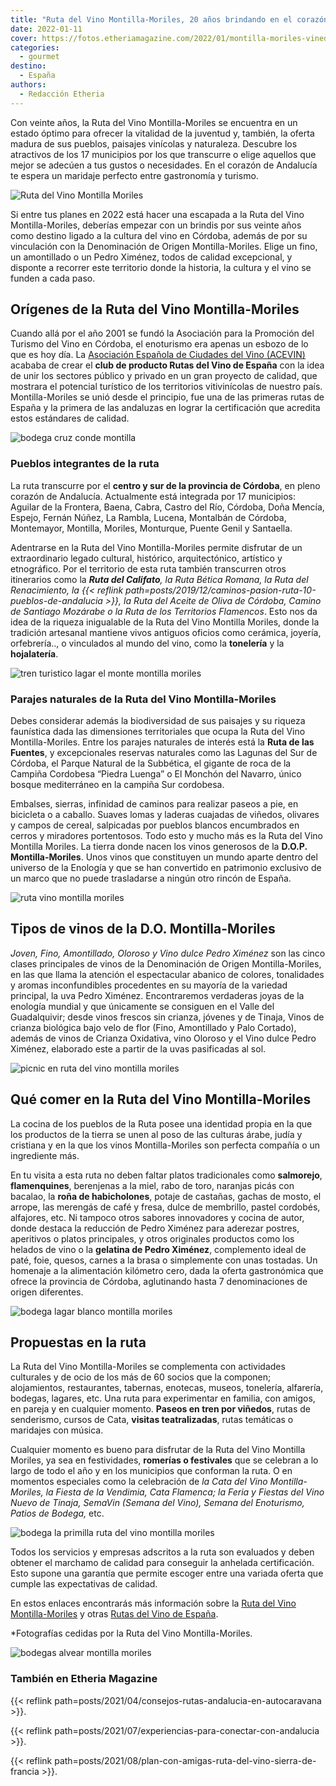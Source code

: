 ```yaml
---
title: "Ruta del Vino Montilla-Moriles, 20 años brindando en el corazón de Andalucía"
date: 2022-01-11
cover: https://fotos.etheriamagazine.com/2022/01/montilla-moriles-vinedos.jpg
categories: 
  - gourmet
destino: 
  - España
authors: 
  - Redacción Etheria
---
```


Con veinte años, la Ruta del Vino Montilla-Moriles se encuentra en un estado óptimo para ofrecer la vitalidad de la juventud y, también, la oferta madura de sus pueblos, paisajes vinícolas y naturaleza. Descubre los atractivos de los 17 municipios por los que transcurre o elige aquellos que mejor se adecúen a tus gustos o necesidades. En el corazón de Andalucía te espera un maridaje perfecto entre gastronomía y turismo.

![Ruta del Vino Montilla Moriles](https://fotos.etheriamagazine.com/2022/01/montilla-moriles-1.jpg "Un paseo entre viñas de la Ruta del Vino Montilla-Moriles.")

Si entre tus planes en 2022 está hacer una escapada a la Ruta del Vino Montilla-Moriles, 
deberías empezar con un brindis por sus veinte años como destino ligado a la cultura del 
vino en Córdoba, además de por su vinculación con la Denominación de Origen 
Montilla-Moriles. Elige un fino, un amontillado o un Pedro Ximénez, todos de calidad 
excepcional, y disponte a recorrer este territorio donde la historia, la cultura y el 
vino se funden a cada paso. 

## Orígenes de la Ruta del Vino Montilla-Moriles

Cuando allá por el año 2001 se fundó la Asociación para la Promoción del Turismo del 
Vino en Córdoba, el enoturismo era apenas un esbozo de lo que es hoy día. La [Asociación 
Española de Ciudades del Vino (ACEVIN)](https://www.acevin.es/) acababa de crear el 
**club de producto Rutas del Vino de España** con la idea de unir los sectores público y 
privado en un gran proyecto de calidad, que mostrara el potencial turístico de los 
territorios vitivinícolas de nuestro país. Montilla-Moriles se unió desde el principio, 
fue una de las primeras rutas de España y la primera de las andaluzas en lograr la 
certificación que acredita estos estándares de calidad. 

![bodega cruz conde montilla](https://fotos.etheriamagazine.com/2022/01/bodega-CruzConde.jpg "Bodegas Cruz Conde.")

### Pueblos integrantes de la ruta

La ruta transcurre por el **centro y sur de la provincia de Córdoba**, en pleno corazón 
de Andalucía. Actualmente está integrada por 17 municipios: Aguilar de la Frontera, 
Baena, Cabra, Castro del Río, Córdoba, Doña Mencía, Espejo, Fernán Núñez, La Rambla, 
Lucena, Montalbán de Córdoba, Montemayor, Montilla, Moriles, Monturque, Puente Genil y 
Santaella. 

Adentrarse en la Ruta del Vino Montilla-Moriles permite disfrutar de un extraordinario 
legado cultural, histórico, arquitectónico, artístico y etnográfico. Por el territorio 
de esta ruta también transcurren otros itinerarios como la _**Ruta del Califato**, la 
Ruta Bética Romana, la Ruta del Renacimiento, la {{< reflink 
path=posts/2019/12/caminos-pasion-ruta-10-pueblos-de-andalucia >}}, la Ruta del Aceite 
de Oliva de Córdoba, Camino de Santiago Mozárabe o la Ruta de los Territorios 
Flamencos_. Esto nos da idea de la riqueza inigualable de la Ruta del Vino Montilla 
Moriles, donde la tradición artesanal mantiene vivos antiguos oficios como cerámica, 
joyería, orfebrería.., o vinculados al mundo del vino, como la **tonelería** y la 
**hojalatería**. 

![tren turistico lagar el monte montilla moriles](https://fotos.etheriamagazine.com/2022/01/Tren-turistico-Lagar-El-Monte.jpg "Tren turístico de las Bodegas Lagar El Monte.")

### Parajes naturales de la Ruta del Vino Montilla-Moriles

Debes considerar además la biodiversidad de sus paisajes y su riqueza faunística dada 
las dimensiones territoriales que ocupa la Ruta del Vino Montilla-Moriles. Entre los 
parajes naturales de interés está la **Ruta de las Fuentes**, y excepcionales reservas 
naturales como las Lagunas del Sur de Córdoba, el Parque Natural de la Subbética, el 
gigante de roca de la Campiña Cordobesa “Piedra Luenga” o El Monchón del Navarro, único 
bosque mediterráneo en la campiña Sur cordobesa. 

Embalses, sierras, infinidad de caminos para realizar paseos a pie, en bicicleta o a 
caballo. Suaves lomas y laderas cuajadas de viñedos, olivares y campos de cereal, 
salpicadas por pueblos blancos encumbrados en cerros y miradores portentosos. Todo esto 
y mucho más es la Ruta del Vino Montilla Moriles. La tierra donde nacen los vinos 
generosos de la **D.O.P. Montilla-Moriles**. Unos vinos que constituyen un mundo aparte 
dentro del universo de la Enología y que se han convertido en patrimonio exclusivo de un 
marco que no puede trasladarse a ningún otro rincón de España. 

![ruta vino montilla moriles](https://fotos.etheriamagazine.com/2022/01/brindis-montilla-moriles.jpg "Un brindis entre viñedos es una actividad imprescindible.")

## Tipos de vinos de la D.O. Montilla-Moriles

_Joven, Fino, Amontillado, Oloroso y Vino dulce Pedro Ximénez_ son las cinco clases 
principales de vinos de la Denominación de Origen Montilla-Moriles, en las que llama la 
atención el espectacular abanico de colores, tonalidades y aromas inconfundibles 
procedentes en su mayoría de la variedad principal, la uva Pedro Ximénez. Encontraremos 
verdaderas joyas de la enología mundial y que únicamente se consiguen en el Valle del 
Guadalquivir; desde vinos frescos sin crianza, jóvenes y de Tinaja, Vinos de crianza 
biológica bajo velo de flor (Fino, Amontillado y Palo Cortado), además de vinos de 
Crianza Oxidativa, vino Oloroso y el Vino dulce Pedro Ximénez, elaborado este a partir 
de la uvas pasificadas al sol. 

![picnic en ruta del vino montilla moriles](https://fotos.etheriamagazine.com/2022/01/montilla-moriles-picnic.jpg "Algunas bodegas organizan atractivos pícnics entre las vides.")

## Qué comer en la Ruta del Vino Montilla-Moriles

La cocina de los pueblos de la Ruta posee una identidad propia en la que los productos 
de la tierra se unen al poso de las culturas árabe, judía y cristiana y en la que los 
vinos Montilla-Moriles son perfecta compañía o un ingrediente más. 

En tu visita a esta ruta no deben faltar platos tradicionales como **salmorejo**, 
**flamenquines**, berenjenas a la miel, rabo de toro, naranjas picás con bacalao, la 
**roña de habicholones**, potaje de castañas, gachas de mosto, el arrope, las merengás 
de café y fresa, dulce de membrillo, pastel cordobés, alfajores, etc. Ni tampoco otros 
sabores innovadores y cocina de autor, donde destaca la reducción de Pedro Ximénez para 
aderezar postres, aperitivos o platos principales, y otros originales productos como los 
helados de vino o la **gelatina de Pedro Ximénez**, complemento ideal de paté, foie, 
quesos, carnes a la brasa o simplemente con unas tostadas. Un homenaje a la alimentación 
kilómetro cero, dada la oferta gastronómica que ofrece la provincia de Córdoba, 
aglutinando hasta 7 denominaciones de origen diferentes. 

![bodega lagar blanco montilla moriles](https://fotos.etheriamagazine.com/2022/01/bodega-Lagar-Blanco.jpg "Bodega Lagar Blanco.")

## Propuestas en la ruta

La Ruta del Vino Montilla-Moriles se complementa con actividades culturales y de ocio de 
los más de 60 socios que la componen; alojamientos, restaurantes, tabernas, enotecas, 
museos, tonelería, alfarería, bodegas, lagares, etc. Una ruta para experimentar en 
familia, con amigos, en pareja y en cualquier momento. **Paseos en tren por viñedos**, 
rutas de senderismo, cursos de Cata, **visitas teatralizadas**, rutas temáticas o 
maridajes con música. 

Cualquier momento es bueno para disfrutar de la Ruta del Vino Montilla Moriles, ya sea 
en festividades, **romerías o festivales** que se celebran a lo largo de todo el año y 
en los municipios que conforman la ruta. O en momentos especiales como la celebración de 
_la Cata del Vino Montilla- Moriles, la Fiesta de la Vendimia, Cata Flamenca; la Feria y 
Fiestas del Vino Nuevo de Tinaja, SemaVin (Semana del Vino), Semana del Enoturismo, 
Patios de Bodega,_ etc. 

![bodega la primilla ruta del vino montilla moriles](https://fotos.etheriamagazine.com/2022/01/bodega-La-Primilla.jpg "Bodega La Primilla, en Montilla.")

Todos los servicios y empresas adscritos a la ruta son evaluados y deben obtener el 
marchamo de calidad para conseguir la anhelada certificación. Esto supone una garantía 
que permite escoger entre una variada oferta que cumple las expectativas de calidad. 

En estos enlaces encontrarás más información sobre la [Ruta del Vino 
Montilla-Moriles](https://www.turismoyvino.es/) y otras [Rutas del Vino de 
España](https://wineroutesofspain.com/). 

\*Fotografías cedidas por la Ruta del Vino Montilla-Moriles. 

![bodegas alvear montilla moriles](https://fotos.etheriamagazine.com/2022/01/Visita-Alvear.jpg "Visita Bodegas Alvear.")

### También en Etheria Magazine

{{< reflink path=posts/2021/04/consejos-rutas-andalucia-en-autocaravana >}}. 

{{< reflink path=posts/2021/07/experiencias-para-conectar-con-andalucia >}}. 

{{< reflink path=posts/2021/08/plan-con-amigas-ruta-del-vino-sierra-de-francia >}}.
